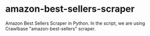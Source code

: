 # amazon-best-sellers-scraper
Amazon Best Sellers Scraper in Python. In the script, we are using Crawlbase "amazon-best-sellers" scraper.
